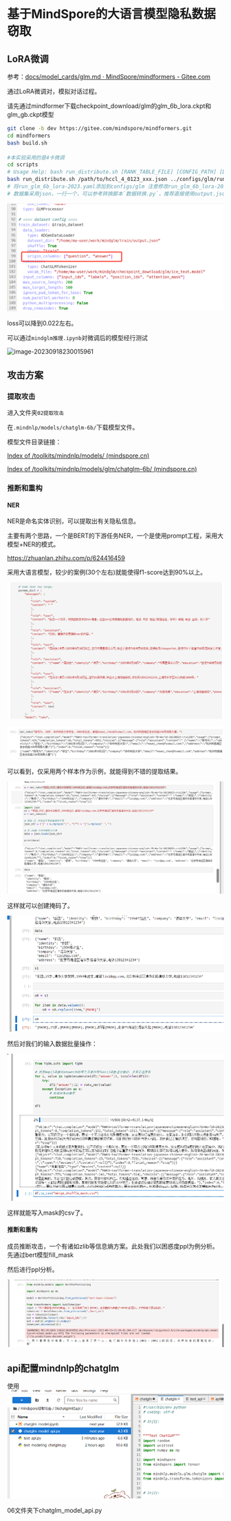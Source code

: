 # 基于MindSpore的大语言模型隐私数据窃取





## LoRA微调

参考：[docs/model_cards/glm.md · MindSpore/mindformers - Gitee.com](https://gitee.com/mindspore/mindformers/blob/dev/docs/model_cards/glm.md)

通过LoRA微调对，模拟对话过程。

请先通过mindformer下载checkpoint_download/glm的glm_6b_lora.ckpt和glm_gb.ckpt模型

```bash
git clone -b dev https://gitee.com/mindspore/mindformers.git
cd mindformers
bash build.sh

#本实验采用的是4卡微调
cd scripts
# Usage Help: bash run_distribute.sh [RANK_TABLE_FILE] [CONFIG_PATH] [DEVICE_RANGE] [RUN_STATUS]
bash run_distribute.sh /path/to/hccl_4_0123_xxx.json ../configs/glm/run_glm_6b_lora-2023.yaml
# 将run_glm_6b_lora-2023.yaml添加到configs/glm 注意修改run_glm_6b_lora-2023.yaml的数据集路径和模型路径
# 数据集采用json，一行一个，可以参考转换脚本`数据转换.py`，推荐直接使用output.json

```

![image-20230919210144257](./pic/image-20230919210144257.png)

loss可以降到0.022左右。

可以通过`mindglm推理.ipynb`对微调后的模型经行测试

![image-20230918230015961](C:%5CUsers%5C25122%5CAppData%5CRoaming%5CTypora%5Ctypora-user-images%5Cimage-20230918230015961.png)

## 攻击方案





### 提取攻击

进入文件夹`02提取攻击`

在`.mindnlp/models/chatglm-6b/`下载模型文件。

模型文件目录链接：

[Index of /toolkits/mindnlp/models/ (mindspore.cn)](https://download.mindspore.cn/toolkits/mindnlp/models/)

[Index of /toolkits/mindnlp/models/glm/chatglm-6b/ (mindspore.cn)](https://download.mindspore.cn/toolkits/mindnlp/models/glm/chatglm-6b/)



### 推断和重构

#### NER

NER是命名实体识别，可以提取出有关隐私信息。

主要有两个思路，一个是BERT的下游任务NER，一个是使用prompt工程，采用大模型+NER的模式。

https://zhuanlan.zhihu.com/p/624416459

采用大语言模型，较少的案例(30个左右)就能使得f1-score达到90%以上。

![image-20230919210611219](./pic/image-20230919210611219.png)

![image-20230919210534566](./pic/image-20230919210534566.png)

可以看到，仅采用两个样本作为示例，就能得到不错的提取结果。

![image-20230919214705076](./pic/image-20230919214705076.png)

这样就可以创建掩码了。

![image-20230919214842445](./pic/image-20230919214842445.png)

然后对我们的输入数据批量操作：

![image-20230919223025274](./pic/image-20230919223025274.png)

这样就能写入mask的csv了。

#### 推断和重构

成员推断攻击，一个有诸如zlib等信息熵方案。此处我们以困惑度ppl为例分析。
先通过bert模型fill_mask

然后进行ppl分析。

![image-20230919231655144](./pic/image-20230919231655144.png)

## api配置mindnlp的chatglm

使用![image-20230919225924207](./pic/image-20230919225924207.png)

06文件夹下chatglm_model_api.py
